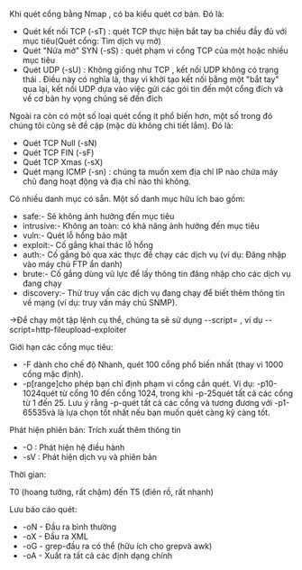 Khi quét cổng bằng Nmap , có ba kiểu quét cơ bản. Đó là:

* Quét kết nối TCP (-sT) : quét TCP thực hiện bắt tay ba chiều đầy đủ với mục tiêu(Quét cổng: Tìm dịch vụ mở)
* Quét "Nửa mở" SYN (-sS) :  quét phạm vi cổng TCP của một hoặc nhiều mục tiêu
* Quét UDP (-sU) : Không giống như TCP , kết nối UDP không có trạng thái . Điều này có nghĩa là, thay vì khởi tạo kết nối bằng một "bắt tay" qua lại, kết nối UDP dựa vào việc gửi các gói tin đến một cổng đích và về cơ bản hy vọng chúng sẽ đến đích

Ngoài ra còn có một số loại quét cổng ít phổ biến hơn, một số trong đó chúng tôi cũng sẽ đề cập (mặc dù không chi tiết lắm). Đó là:

* Quét TCP Null (-sN)
* Quét TCP FIN (-sF)
* Quét TCP Xmas (-sX)
* Quét mạng ICMP (-sn) : chúng ta muốn xem địa chỉ IP nào chứa máy chủ đang hoạt động và địa chỉ nào thì không.

Có nhiều danh mục có sẵn. Một số danh mục hữu ích bao gồm:

* safe:- Sẽ không ảnh hưởng đến mục tiêu
* intrusive:- Không an toàn: có khả năng ảnh hưởng đến mục tiêu
* vuln:- Quét lỗ hổng bảo mật
* exploit:- Cố gắng khai thác lỗ hổng
* auth:- Cố gắng bỏ qua xác thực để chạy các dịch vụ (ví dụ: Đăng nhập vào máy chủ FTP ẩn danh)
* brute:- Cố gắng dùng vũ lực để lấy thông tin đăng nhập cho các dịch vụ đang chạy
* discovery:- Thử truy vấn các dịch vụ đang chạy để biết thêm thông tin về mạng (ví dụ: truy vấn máy chủ SNMP).

->Để chạy một tập lệnh cụ thể, chúng ta sẽ sử dụng --script=<script-name> , ví dụ --script=http-fileupload-exploiter

Giới hạn các cổng mục tiêu:

* -F dành cho chế độ Nhanh, quét 100 cổng phổ biến nhất (thay vì 1000 cổng mặc định).
* -p\[range]cho phép bạn chỉ định phạm vi cổng cần quét. Ví dụ: -p10-1024quét từ cổng 10 đến cổng 1024, trong khi -p-25quét tất cả các cổng từ 1 đến 25. Lưu ý rằng -p-quét tất cả các cổng và tương đương với -p1-65535và là lựa chọn tốt nhất nếu bạn muốn quét càng kỹ càng tốt.

Phát hiện phiên bản: Trích xuất thêm thông tin

* -O : Phát hiện hệ điều hành
* -sV : Phát hiện dịch vụ và phiên bản

Thời gian:

T0 (hoang tưởng, rất chậm) đến T5 (điên rồ, rất nhanh)

Lưu báo cáo quét:

* -oN <filename>- Đầu ra bình thường
* -oX <filename>- Đầu ra XML
* -oG <filename>- grep-đầu ra có thể (hữu ích cho grepvà awk)
* -oA <basename>- Xuất ra tất cả các định dạng chính
